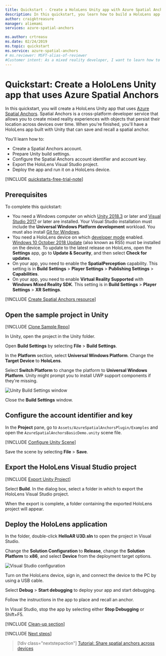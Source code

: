 ```yaml
---
title: Quickstart - Create a HoloLens Unity app with Azure Spatial Anchors | Microsoft Docs
description: In this quickstart, you learn how to build a HoloLens app with Unity using Spatial Anchors.
author: craigktreasure
manager: aliemami
services: azure-spatial-anchors

ms.author: crtreasu
ms.date: 02/24/2019
ms.topic: quickstart
ms.service: azure-spatial-anchors
# ms.reviewer: MSFT-alias-of-reviewer
#Customer intent: As a mixed reality developer, I want to learn how to use Azure Spatial Anchors in my HoloLens Unity app that can place and locate a 3D object that persists across devices and platforms.
---
```

# Quickstart: Create a HoloLens Unity app that uses Azure Spatial Anchors

In this quickstart, you will create a HoloLens Unity app that uses [Azure Spatial Anchors](../overview.md). Spatial Anchors is a cross-platform developer service that allows you to create mixed reality experiences with objects that persist their location across devices over time. When you're finished, you'll have a HoloLens app built with Unity that can save and recall a spatial anchor.

You'll learn how to:

- Create a Spatial Anchors account.
- Prepare Unity build settings.
- Configure the Spatial Anchors account identifier and account key.
- Export the HoloLens Visual Studio project.
- Deploy the app and run it on a HoloLens device.

[!INCLUDE [quickstarts-free-trial-note](../../../includes/quickstarts-free-trial-note.md)]

## Prerequisites

To complete this quickstart:


- You need a Windows computer on which <a href="https://unity3d.com/get-unity/download" target="_blank">Unity 2018.3</a> or later and <a href="https://www.visualstudio.com/downloads/" target="_blank">Visual Studio 2017</a> or later are installed. Your Visual Studio installation must include the **Universal Windows Platform development** workload. You must also install <a href="https://git-scm.com/download/win" target="_blank">Git for Windows</a>.
- You need a HoloLens device on which [developer mode](https://docs.microsoft.com/windows/mixed-reality/using-visual-studio) enabled. [Windows 10 October 2018 Update](https://docs.microsoft.com/en-us/windows/mixed-reality/release-notes-october-2018) (also known as RS5) must be installed on the device. To update to the latest release on HoloLens, open the **Settings** app, go to **Update & Security**, and then select **Check for updates**.
- On your app, you need to enable the **SpatialPerception** capability. This setting is in **Build Settings** > **Player Settings** > **Publishing Settings** > **Capabilities**.
- On your app, you need to enable **Virtual Reality Supported** with **Windows Mixed Reality SDK**. This setting is in **Build Settings** > **Player Settings** > **XR Settings**.

[!INCLUDE [Create Spatial Anchors resource](../../../includes/spatial-anchors-get-started-create-resource.md)]

## Open the sample project in Unity

[!INCLUDE [Clone Sample Repo](../../../includes/spatial-anchors-clone-sample-repository.md)]

In Unity, open the project in the Unity folder.

Open **Build Settings** by selecting **File** > **Build Settings**.

In the **Platform** section, select **Universal Windows Platform**. Change the **Target Device** to **HoloLens**.

Select **Switch Platform** to change the platform to **Universal Windows Platform**. Unity might prompt you to install UWP support components if they're missing.

   ![Unity Build Settings window](./media/get-started-unity-hololens/unity-build-settings.png)

Close the **Build Settings** window.

## Configure the account identifier and key

In the **Project** pane, go to `Assets/AzureSpatialAnchorsPlugin/Examples` and open the `AzureSpatialAnchorsBasicDemo.unity` scene file.

[!INCLUDE [Configure Unity Scene](../../../includes/spatial-anchors-unity-configure-scene.md)]

Save the scene by selecting **File** > **Save**.

## Export the HoloLens Visual Studio project

[!INCLUDE [Export Unity Project](../../../includes/spatial-anchors-unity-export-project-snip.md)]

Select **Build**. In the dialog box, select a folder in which to export the HoloLens Visual Studio project.

When the export is complete, a folder containing the exported HoloLens project will appear.

## Deploy the HoloLens application

In the folder, double-click **HelloAR U3D.sln** to open the project in Visual Studio.

Change the **Solution Configuration** to **Release**, change the **Solution Platform** to **x86**, and select **Device** from the deployment target options.

   ![Visual Studio configuration](./media/get-started-unity-hololens/visual-studio-configuration.png)

Turn on the HoloLens device, sign in, and connect the device to the PC by using a USB cable.

Select **Debug** > **Start debugging** to deploy your app and start debugging.

Follow the instructions in the app to place and recall an anchor.

In Visual Studio, stop the app by selecting either **Stop Debugging** or Shift+F5.

[!INCLUDE [Clean-up section](../../../includes/clean-up-section-portal.md)]

[!INCLUDE [Next steps](../../../includes/spatial-anchors-quickstarts-nextsteps.md)]

> [!div class="nextstepaction"]
> [Tutorial: Share spatial anchors across devices](../tutorials/tutorial-share-anchors-across-devices.md)

